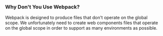 ### Why Don't You Use Webpack?
Webpack is designed to produce files that don't operate on the global scope.  We unfortunately need to create web components files that operate on the global scope in order to support as many environments as possible.

